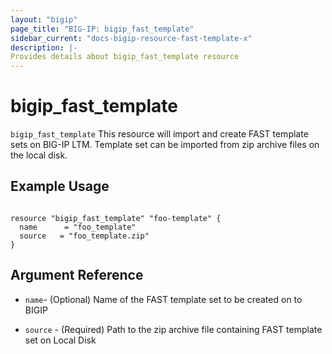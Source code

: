 ```yaml
---
layout: "bigip"
page_title: "BIG-IP: bigip_fast_template"
sidebar_current: "docs-bigip-resource-fast-template-x"
description: |-
Provides details about bigip_fast_template resource
---
```


# bigip_fast_template

`bigip_fast_template` This resource will import and create FAST template sets on BIG-IP LTM.
Template set can be imported from zip archive files on the local disk.


## Example Usage


```hcl

resource "bigip_fast_template" "foo-template" {
  name		= "foo_template"
  source   = "foo_template.zip"
}

```      

## Argument Reference


* `name`- (Optional) Name of the FAST template set to be created on to BIGIP

* `source` - (Required) Path to the zip archive file containing FAST template set on Local Disk 
